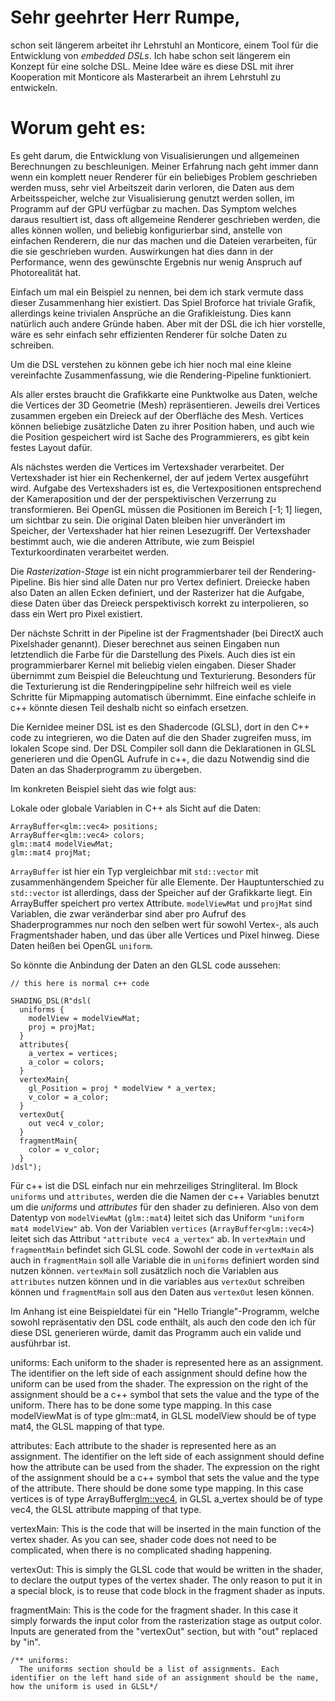 # Sehr geehrter Herr Rumpe,

schon seit längerem arbeitet ihr Lehrstuhl an Monticore, einem Tool
für die Entwicklung von _embedded DSLs_. Ich habe schon seit längerem
ein Konzept für eine solche DSL.  Meine Idee wäre es diese DSL mit
ihrer Kooperation mit Monticore als Masterarbeit an ihrem Lehrstuhl
zu entwickeln.

# Worum geht es:

Es geht darum, die Entwicklung von Visualisierungen und allgemeinen
Berechnungen zu beschleunigen. Meiner Erfahrung nach geht immer dann
wenn ein komplett neuer Renderer für ein beliebiges Problem
geschrieben werden muss, sehr viel Arbeitszeit darin verloren, die
Daten aus dem Arbeitsspeicher, welche zur Visualisierung genutzt
werden sollen, im Programm auf der GPU verfügbar zu machen. Das
Symptom welches daraus resultiert ist, dass oft allgemeine Renderer
geschrieben werden, die alles können wollen, und beliebig
konfigurierbar sind, anstelle von einfachen Renderern, die nur das
machen und die Dateien verarbeiten, für die sie geschrieben
wurden. Auswirkungen hat dies dann in der Performance, wenn des
gewünschte Ergebnis nur wenig Anspruch auf Photorealität hat.

Einfach um mal ein Beispiel zu nennen, bei dem ich stark vermute dass
dieser Zusammenhang hier existiert. Das Spiel Broforce hat triviale
Grafik, allerdings keine trivialen Ansprüche an die
Grafikleistung. Dies kann natürlich auch andere Gründe haben. Aber mit
der DSL die ich hier vorstelle, wäre es sehr einfach sehr effizienten
Renderer für solche Daten zu schreiben.

Um die DSL verstehen zu können gebe ich hier noch mal eine kleine
vereinfachte Zusammenfassung, wie die Rendering-Pipeline funktioniert.

Als aller erstes braucht die Grafikkarte eine Punktwolke aus Daten,
welche die Vertices der 3D Geometrie (Mesh) repräsentieren. Jeweils drei
Vertices zusammen ergeben ein Dreieck auf der Oberfläche des
Mesh. Vertices können beliebige zusätzliche Daten zu ihrer Position
haben, und auch wie die Position gespeichert wird ist Sache des
Programmierers, es gibt kein festes Layout dafür.

Als nächstes werden die Vertices im Vertexshader
verarbeitet. Der Vertexshader ist hier ein Rechenkernel, der auf
jedem Vertex ausgeführt wird. Aufgabe des Vertexshaders ist es, die
Vertexpositionen entsprechend der Kameraposition und der der
perspektivischen Verzerrung zu transformieren. Bei OpenGL müssen die
Positionen im Bereich [-1; 1] liegen, um sichtbar zu sein. Die
original Daten bleiben hier unverändert im Speicher, der Vertexshader
hat hier reinen Lesezugriff. Der Vertexshader bestimmt auch, wie die
anderen Attribute, wie zum Beispiel Texturkoordinaten verarbeitet
werden.

Die _Rasterization-Stage_ ist ein nicht programmierbarer teil der
Rendering-Pipeline. Bis hier sind alle Daten nur pro Vertex
definiert.  Dreiecke haben also Daten an allen Ecken definiert, und der
Rasterizer hat die Aufgabe, diese Daten über das Dreieck
perspektivisch korrekt zu interpolieren, so dass ein Wert pro
Pixel existiert.

Der nächste Schritt in der Pipeline ist der Fragmentshader (bei
DirectX auch Pixelshader genannt).  Dieser berechnet aus seinen
Eingaben nun letztendlich die Farbe für die Darstellung des
Pixels. Auch dies ist ein programmierbarer Kernel mit beliebig vielen
eingaben. Dieser Shader übernimmt zum Beispiel die Beleuchtung und
Texturierung. Besonders für die Texturierung ist die Renderingpipeline
sehr hilfreich weil es viele Schritte für Mipmapping automatisch
übernimmt. Eine einfache schleife in c++ könnte diesen Teil deshalb
nicht so einfach ersetzen.

Die Kernidee meiner DSL ist es den Shadercode (GLSL), dort in den C++
code zu integrieren, wo die Daten auf die den Shader zugreifen muss, im
lokalen Scope sind. Der DSL Compiler soll dann die Deklarationen in
GLSL generieren und die OpenGL Aufrufe in c++, die dazu Notwendig
sind die Daten an das Shaderprogramm zu übergeben.

Im konkreten Beispiel sieht das wie folgt aus:

Lokale oder globale Variablen in C++ als Sicht auf die Daten:

    ArrayBuffer<glm::vec4> positions;
    ArrayBuffer<glm::vec4> colors;
    glm::mat4 modelViewMat;
    glm::mat4 projMat;

`ArrayBuffer` ist hier ein Typ vergleichbar mit `std::vector` mit
zusammenhängendem Speicher für alle Elemente. Der Hauptunterschied zu
`std::vector` ist allerdings, dass der Speicher auf der Grafikkarte
liegt. Ein ArrayBuffer speichert pro vertex Attribute. `modelViewMat`
und `projMat` sind Variablen, die zwar veränderbar sind aber pro
Aufruf des Shaderprogrammes nur noch den selben wert für sowohl
Vertex-, als auch Fragmentshader haben, und das über alle Vertices und
Pixel hinweg.  Diese Daten heißen bei OpenGL `uniform`.

So könnte die Anbindung der Daten an den GLSL code aussehen:

    // this here is normal c++ code

    SHADING_DSL(R"dsl(
      uniforms {
        modelView = modelViewMat;
        proj = projMat;
      }
      attributes{
        a_vertex = vertices;
        a_color = colors;
      }
      vertexMain{
        gl_Position = proj * modelView * a_vertex;
        v_color = a_color;
      }
      vertexOut{
        out vec4 v_color;
      }
      fragmentMain{
        color = v_color;
      }
    )dsl");

Für c++ ist die DSL einfach nur ein mehrzeiliges Stringliteral. Im
Block `uniforms` und `attributes`, werden die die Namen der c++
Variables benutzt um die _uniforms_ und _attributes_ für den shader
zu definieren. Also von dem Datentyp von `modelViewMat` (`glm::mat4`)
leitet sich das Uniform `"uniform mat4 modelView"` ab. Von der Variablen
`vertices` (`ArrayBuffer<glm::vec4>`) leitet sich das Attribut
`"attribute vec4 a_vertex"` ab. In `vertexMain` und `fragmentMain`
befindet sich GLSL code. Sowohl der code in `vertexMain` als auch in
`fragmentMain` soll alle Variable die in `uniforms` definiert worden
sind nutzen können. `vertexMain` soll zusätzlich noch die Variablen aus
`attributes` nutzen können und in die variables aus `vertexOut`
schreiben können und `fragmentMain` soll aus den Daten aus `vertexOut`
lesen können.

Im Anhang ist eine Beispieldatei für ein "Hello Triangle"-Programm,
welche sowohl repräsentativ den DSL code enthält, als auch den code
den ich für diese DSL generieren würde, damit das Programm auch ein
valide und ausführbar ist.


uniforms:
  Each uniform to the shader is represented here as an
  assignment. The identifier on the left side of each assignment
  should define how the uniform can be used from the shader. The
  expression on the right of the assignment should be a c++ symbol
  that sets the value and the type of the uniform. There has to be
  done some type mapping. In this case modelViewMat is of type
  glm::mat4, in GLSL modelView should be of type mat4, the GLSL
  mapping of that type.

attributes:
  Each attribute to the shader is represented here as an
  assignment. The identifier on the left side of each assignment
  should define how the attribute can be used from the shader. The
  expression on the right of the assignment should be a c++ symbol
  that sets the value and the type of the attribute. There should be
  done some type mapping. In this case vertices is of type
  ArrayBuffer<glm::vec4>, in GLSL a_vertex should be of type vec4, the
  GLSL attribute mapping of that type.

vertexMain:
  This is the code that will be inserted in the main function of the
  vertex shader. As you can see, shader code does not need to be
  complicated, when there is no complicated shading happening.

vertexOut:
  This is simply the GLSL code that would be written in the shader, to
  declare the output types of the vertex shader. The only reason to
  put it in a special block, is to reuse that code block in the
  fragment shader as inputs.

fragmentMain:
  This is the code for the fragment shader. In this case it simply
  forwards the input color from the rasterization stage as output
  color. Inputs are generated from the "vertexOut" section, but with
  "out" replaced by "in".

    /** uniforms:
      The uniforms section should be a list of assignments. Each identifier on the left hand side of an assignment should be the name, how the uniform is used in GLSL*/
